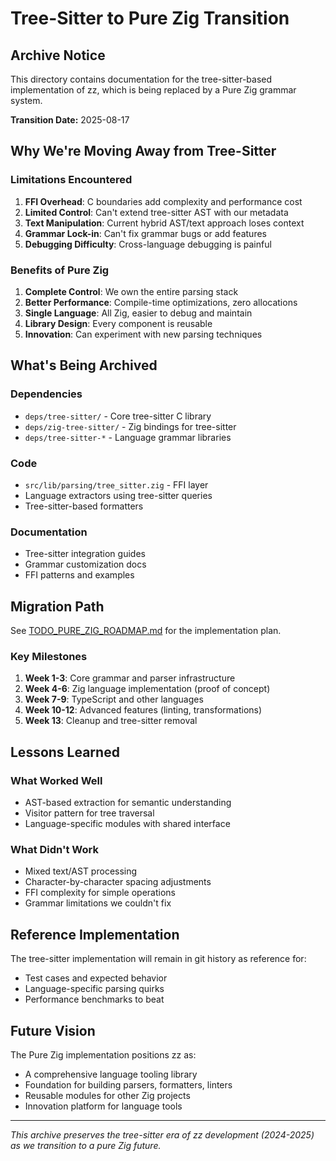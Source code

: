 # Tree-Sitter to Pure Zig Transition

## Archive Notice

This directory contains documentation for the tree-sitter-based implementation of zz, which is being replaced by a Pure Zig grammar system.

**Transition Date:** 2025-08-17

## Why We're Moving Away from Tree-Sitter

### Limitations Encountered
1. **FFI Overhead**: C boundaries add complexity and performance cost
2. **Limited Control**: Can't extend tree-sitter AST with our metadata
3. **Text Manipulation**: Current hybrid AST/text approach loses context
4. **Grammar Lock-in**: Can't fix grammar bugs or add features
5. **Debugging Difficulty**: Cross-language debugging is painful

### Benefits of Pure Zig
1. **Complete Control**: We own the entire parsing stack
2. **Better Performance**: Compile-time optimizations, zero allocations
3. **Single Language**: All Zig, easier to debug and maintain
4. **Library Design**: Every component is reusable
5. **Innovation**: Can experiment with new parsing techniques

## What's Being Archived

### Dependencies
- `deps/tree-sitter/` - Core tree-sitter C library
- `deps/zig-tree-sitter/` - Zig bindings for tree-sitter
- `deps/tree-sitter-*` - Language grammar libraries

### Code
- `src/lib/parsing/tree_sitter.zig` - FFI layer
- Language extractors using tree-sitter queries
- Tree-sitter-based formatters

### Documentation
- Tree-sitter integration guides
- Grammar customization docs
- FFI patterns and examples

## Migration Path

See [TODO_PURE_ZIG_ROADMAP.md](../../TODO_PURE_ZIG_ROADMAP.md) for the implementation plan.

### Key Milestones
1. **Week 1-3**: Core grammar and parser infrastructure
2. **Week 4-6**: Zig language implementation (proof of concept)
3. **Week 7-9**: TypeScript and other languages
4. **Week 10-12**: Advanced features (linting, transformations)
5. **Week 13**: Cleanup and tree-sitter removal

## Lessons Learned

### What Worked Well
- AST-based extraction for semantic understanding
- Visitor pattern for tree traversal
- Language-specific modules with shared interface

### What Didn't Work
- Mixed text/AST processing
- Character-by-character spacing adjustments
- FFI complexity for simple operations
- Grammar limitations we couldn't fix

## Reference Implementation

The tree-sitter implementation will remain in git history as reference for:
- Test cases and expected behavior
- Language-specific parsing quirks
- Performance benchmarks to beat

## Future Vision

The Pure Zig implementation positions zz as:
- A comprehensive language tooling library
- Foundation for building parsers, formatters, linters
- Reusable modules for other Zig projects
- Innovation platform for language tools

---

*This archive preserves the tree-sitter era of zz development (2024-2025) as we transition to a pure Zig future.*